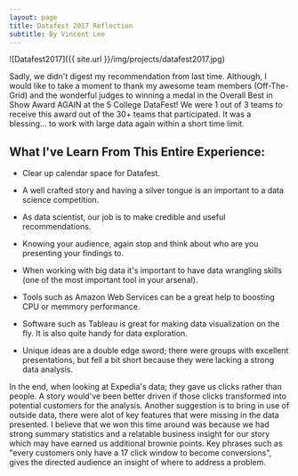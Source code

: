 ```yaml
---
layout: page
title: Datafest 2017 Reflection
subtitle: By Vincent Lee
---
```

![Datafest2017]({{ site.url }}/img/projects/datafest2017.jpg)

Sadly, we didn't digest my recommendation from last time. Although, I would like to take a moment to thank my awesome team members (Off-The-Grid) and the wonderful judges to winning a medal in the Overall Best in Show Award AGAIN at the 5 College DataFest! We were 1 out of 3 teams to receive this award out of the 30+ teams that participated. It was a blessing... to work with large data again within a short time limit.

<h2>What I've Learn From This Entire Experience:</h2>

- Clear up calendar space for Datafest.

- A well crafted story and having a silver tongue is an important to a data science competition.

- As data scientist, our job is to make credible and useful recommendations.

- Knowing your audience, again stop and think about who are you presenting your findings to.

- When working with big data it's important to have data wrangling skills (one of the most important tool in your arsenal).

- Tools such as Amazon Web Services can be a great help to boosting CPU or memmory performance.

- Software such as Tableau is great for making data visualization on the fly. It is also quite handy for data exploration. 

- Unique ideas are a double edge sword; there were groups with excellent presentations, but fell a bit short because they were lacking a strong data analysis. 

In the end, when looking at Expedia's data; they gave us clicks rather than people. A story would've been better driven if those clicks transformed into potential customers for the analysis. Another suggestion is to bring in use of outside data, there were alot of key features that were missing in the data presented. I believe that we won this time around was because we had strong summary statistics and a relatable business insight for our story which may have earned us additional brownie points. Key phrases such as "every customers only have a 17 click window to become conversions", gives the directed audience an insight of where to address a problem. 
